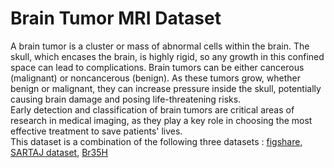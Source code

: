 # Brain Tumor MRI Dataset
A brain tumor is a cluster or mass of abnormal cells within the brain. The skull, which encases the brain, is highly rigid, so any growth in this confined space can lead to complications. 
Brain tumors can be either cancerous (malignant) or noncancerous (benign). As these tumors grow, whether benign or malignant, they can increase pressure inside the skull, potentially causing brain damage and posing life-threatening risks. <br>
Early detection and classification of brain tumors are critical areas of research in medical imaging, as they play a key role in choosing the most effective treatment to save patients' lives.<br>
This dataset is a combination of the following three datasets : [figshare](https://figshare.com/articles/dataset/brain_tumor_dataset/1512427), [SARTAJ dataset](https://www.kaggle.com/datasets/sartajbhuvaji/brain-tumor-classification-mri), [Br35H](https://www.kaggle.com/datasets/ahmedhamada0/brain-tumor-detection?select=no)

